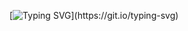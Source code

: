 [![Typing SVG](https://readme-typing-svg.herokuapp.com?color=%ffffff&lines=Hi!+I'm+a+Java+Developer+From+Ukraine!)](https://git.io/typing-svg)

